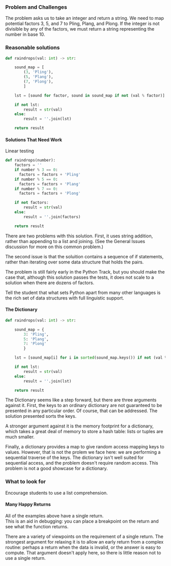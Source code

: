 ### Problem and Challenges

The problem asks us to take an integer and return a string.
We need to map potential factors 3, 5, and 7 to Pling, Plang, and Plong.
If the integer is not divisible by any of the factors, we must
return a string representing the number in base 10.

### Reasonable solutions

```python
def raindrops(val: int) -> str:

    sound_map = [
        (3, 'Pling'),
        (5, 'Plang'),
        (7, 'Plong'),
        ]

    lst = [sound for factor, sound in sound_map if not (val % factor)]

    if not lst:
        result = str(val)
    else:
        result = ''.join(lst)

    return result
```

#### Solutions That Need Work

Linear testing

```python
def raindrops(number):
    factors = ''
    if number % 3 == 0:
      factors = factors + 'Pling'
    if number % 5 == 0:
      factors = factors + 'Plang'
    if number % 7 == 0:
      factors = factors + 'Plong'

    if not factors:
        result = str(val)
    else:
        result = ''.join(factors)

    return result
```

There are two problems with this solution.
First, it uses string addition,
rather than appending to a list and joining.
(See the General Issues discussion for more
on this common problem.)

The second issue is that the soluition contains
a sequence of if statements, rather than iterating
over some data structure that holds the pairs.

The problem is still fairly early in the Python 
Track, but you should make the case that, although
this solution passes the tests, it does not scale
to a solution when there are dozens of factors.

Tell the student that what sets Python apart
from many other languages is the rich set of 
data structures with full linguistic support.

#### The Dictionary

```python
def raindrops(val: int) -> str:

    sound_map = {
        3: 'Pling',
        5: 'Plang',
        7: 'Plong'
        }

    lst = [sound_map[i] for i in sorted(sound_map.keys()) if not (val % i)]

    if not lst:
        result = str(val)
    else:
        result = ''.join(lst)

    return result
```

The Dictionary seems like a step forward, but there are three arguments
against it. First, the keys to an ordinary dictionary are not
guaranteed to be presented in any particular order. Of course,
that can be addressed. The solution presented sorts the keys.

A stronger argument against it is the memory footprint for a
dictionary, which takes a great deal of memory to store
a hash table: lists or tuples are much smaller.  

Finally, a dictionary provides a map to give
random access mapping keys to values.
However, that is not the prolem we face here:
we are performing a sequential traverse of the 
keys. 
The dictionary isn't well suited for sequential
access, and the problem doesn't require random
access. 
This problem is not a good showcase for a dictionary.   

### What to look for

Encourage students to use a list comprehension.

#### Many Happy Returns

All of the examples above have a single return.  
This is an aid in debugging: you can place a 
breakpoint on the return and see what the function
returns.  

There are a variety of viewpoints on the requirement
of a single return. The strongest argument for
relaxing it is to allow an early return from a 
complex routine: perhaps a return when the data
is invalid, or the answer is easy to compute. 
That argument doesn't apply here, so there is
little reason not to use a single return. 
